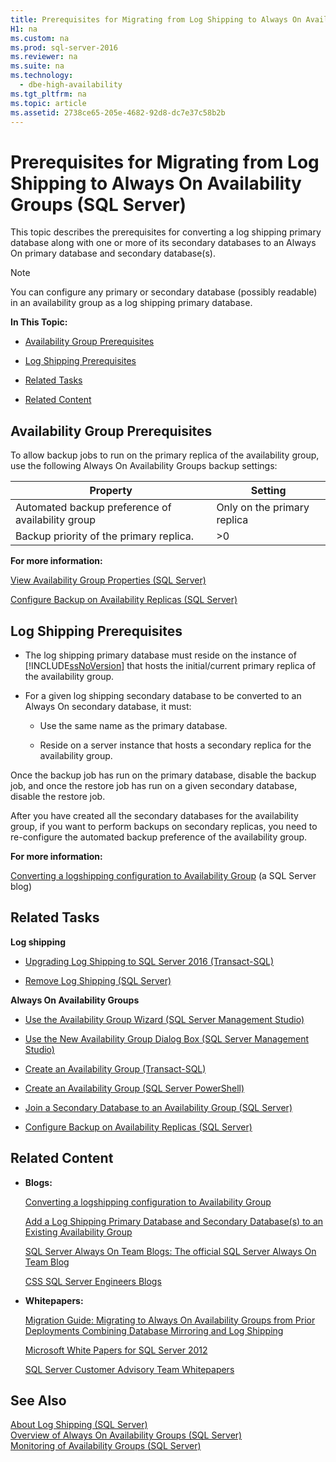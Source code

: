```yaml
---
title: Prerequisites for Migrating from Log Shipping to Always On Availability Groups (SQL Server)
H1: na
ms.custom: na
ms.prod: sql-server-2016
ms.reviewer: na
ms.suite: na
ms.technology: 
  - dbe-high-availability
ms.tgt_pltfrm: na
ms.topic: article
ms.assetid: 2738ce65-205e-4682-92d8-dc7e37c58b2b
---
```

# Prerequisites for Migrating from Log Shipping to Always On Availability Groups (SQL Server)
  This topic describes the prerequisites for converting a log shipping primary database along with one or more of its secondary databases to an Always On primary database and secondary database(s).  
  
> [!NOTE]  
>  You can configure any primary or secondary database (possibly readable) in an availability group as a log shipping primary database.  
  
 **In This Topic:**  
  
-   [Availability Group Prerequisites](#AGPrereqsRealAddress)  
  
-   [Log Shipping Prerequisites](#LogShipPrereqs)  
  
-   [Related Tasks](#RelatedTasks)  
  
-   [Related Content](#RelatedContent)  
  
##  <a name="AGPrereqsRealAddress"></a> Availability Group Prerequisites  
 To allow backup jobs to run on the primary replica of the availability group, use the following Always On Availability Groups backup settings:  
  
|Property|Setting|  
|--------------|-------------|  
|Automated backup preference of availability group|Only on the primary replica|  
|Backup priority of the primary replica.|>0|  
  
 **For more information:**  
  
 [View Availability Group Properties &#40;SQL Server&#41;](../../Topics/TopicNameNotContainA/View-Availability-Group-Properties--SQL-Server-.md)  
  
 [Configure Backup on Availability Replicas &#40;SQL Server&#41;](../../Topics/TopicNameNotContainA/Configure-Backup-on-Availability-Replicas--SQL-Server-.md)  
  
##  <a name="LogShipPrereqs"></a> Log Shipping Prerequisites  
  
-   The log shipping primary database must reside on the instance of [!INCLUDE[ssNoVersion](../../Topics/TopicNameContainA/includes/ssNoVersion_md.md)] that hosts the initial/current primary replica of the availability group.  
  
-   For a given log shipping secondary database to be converted to an Always On secondary database, it must:  
  
    -   Use the same name as the primary database.  
  
    -   Reside on a server instance that hosts a secondary replica for the availability group.  
  
 Once the backup job has run on the primary database, disable the backup job, and once the restore job has run on a given secondary database, disable the restore job.  
  
 After you have created all the secondary databases for the availability group, if you want to perform backups on secondary replicas, you need to re-configure the automated backup preference of the availability group.  
  
 **For more information:**  
  
 [Converting a logshipping configuration to Availability Group](http://blogs.msdn.com/b/sqlAlways%20On/archive/2012/01/09/converting-a-logshipping-configuration-to-availability-group.aspx) (a SQL Server blog)  
  
##  <a name="RelatedTasks"></a> Related Tasks  
 **Log shipping**  
  
-   [Upgrading Log Shipping to SQL Server 2016 &#40;Transact-SQL&#41;](../../Topics/TopicNameNotContainA/Upgrading-Log-Shipping-to-SQL-Server-2016--Transact-SQL-.md)  
  
-   [Remove Log Shipping &#40;SQL Server&#41;](../../Topics/TopicNameNotContainA/Remove-Log-Shipping--SQL-Server-.md)  
  
 **Always On Availability Groups**  
  
-   [Use the Availability Group Wizard &#40;SQL Server Management Studio&#41;](../../Topics/TopicNameNotContainA/Use-the-Availability-Group-Wizard--SQL-Server-Management-Studio-.md)  
  
-   [Use the New Availability Group Dialog Box &#40;SQL Server Management Studio&#41;](../../Topics/TopicNameNotContainA/Use-the-New-Availability-Group-Dialog-Box--SQL-Server-Management-Studio-.md)  
  
-   [Create an Availability Group &#40;Transact-SQL&#41;](../../Topics/TopicNameNotContainA/Create-an-Availability-Group--Transact-SQL-.md)  
  
-   [Create an Availability Group &#40;SQL Server PowerShell&#41;](../../Topics/TopicNameNotContainA/Create-an-Availability-Group--SQL-Server-PowerShell-.md)  
  
-   [Join a Secondary Database to an Availability Group &#40;SQL Server&#41;](../../Topics/TopicNameContainA/Join-a-Secondary-Database-to-an-Availability-Group--SQL-Server-.md)  
  
-   [Configure Backup on Availability Replicas &#40;SQL Server&#41;](../../Topics/TopicNameNotContainA/Configure-Backup-on-Availability-Replicas--SQL-Server-.md)  
  
##  <a name="RelatedContent"></a> Related Content  
  
-   **Blogs:**  
  
     [Converting a logshipping configuration to Availability Group](http://blogs.msdn.com/b/sqlAlways%20On/archive/2012/01/09/converting-a-logshipping-configuration-to-availability-group.aspx)  
  
     [Add a Log Shipping Primary Database and Secondary Database(s) to an Existing Availability Group](http://blogs.msdn.com/b/sqlAlways%20On/archive/2012/02/01/use-log-shipping-to-prepare-secondary-databases-for-an-existing-availability-group.aspx)  
  
     [SQL Server Always On Team Blogs: The official SQL Server Always On Team Blog](http://blogs.msdn.com/b/sqlAlways%20On/)  
  
     [CSS SQL Server Engineers Blogs](http://blogs.msdn.com/b/psssql/)  
  
-   **Whitepapers:**  
  
     [Migration Guide: Migrating to Always On Availability Groups from Prior Deployments Combining Database Mirroring and Log Shipping](http://msdn.microsoft.com/library/jj635217)  
  
     [Microsoft White Papers for SQL Server 2012](http://msdn.microsoft.com/library/hh403491.aspx)  
  
     [SQL Server Customer Advisory Team Whitepapers](http://sqlcat.com/)  
  
## See Also  
 [About Log Shipping &#40;SQL Server&#41;](../../Topics/TopicNameNotContainA/About-Log-Shipping--SQL-Server-.md)   
 [Overview of Always On Availability Groups &#40;SQL Server&#41;](../../Topics/TopicNameNotContainA/Overview-of-Always-On-Availability-Groups--SQL-Server-.md)   
 [Monitoring of Availability Groups &#40;SQL Server&#41;](../../Topics/TopicNameNotContainA/Monitoring-of-Availability-Groups--SQL-Server-.md)  
  
  